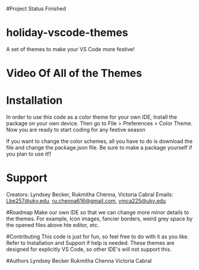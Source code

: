 #Project Status
Finished

# holiday-vscode-themes
A set of themes to make your VS Code more festive!

# Video Of All of the Themes

# Installation 
In order to use this code as a color theme for your own IDE, Install the package on your own device. Then go to FIle > Preferences > Color Theme. 
Now you are ready to start coding for any festive season 

If you want to change the color schemes, all you have to do is download the file and change the package.json file. Be sure to make a package yourself if you plan to use it!!

# Support
Creators: Lyndsey Becker, Rukmitha Chenna, Victoria Cabral 
Emails: Lbe257@uky.edu, ru.chenna616@gmail.com, vmca225@uky.edu 

#Roadmap
Make our own IDE so that we can change more minor details to the themes. For example, Icon images, fancier borders, weird grey space by the opened files above hte editor, etc. 

#Contributing 
This code is just for fun, so feel free to do with it as you like. Refer to Installation and Support if help is needed.
These themes are designed for explicitly VS Code, so other IDE's will not support this. 

#Authors
Lyndsey Becker
Rukmitha Chenna
Victoria Cabral

